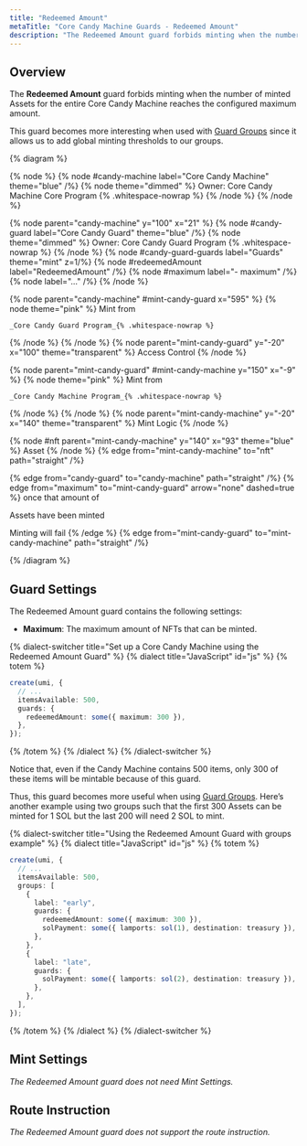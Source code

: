 ```yaml
---
title: "Redeemed Amount"
metaTitle: "Core Candy Machine Guards - Redeemed Amount"
description: "The Redeemed Amount guard forbids minting when the number of minted Assets for the entire Core Candy Machine reaches the configured maximum amount."
---
```


## Overview

The **Redeemed Amount** guard forbids minting when the number of minted Assets for the entire Core Candy Machine reaches the configured maximum amount.

This guard becomes more interesting when used with [Guard Groups](../guard-groups) since it allows us to add global minting thresholds to our groups.

{% diagram  %}

{% node %}
{% node #candy-machine label="Core Candy Machine" theme="blue" /%}
{% node theme="dimmed" %}
Owner: Core Candy Machine Core Program {% .whitespace-nowrap %}
{% /node %}
{% /node %}

{% node parent="candy-machine" y="100" x="21" %}
{% node #candy-guard label="Core Candy Guard" theme="blue" /%}
{% node theme="dimmed" %}
Owner: Core Candy Guard Program {% .whitespace-nowrap %}
{% /node %}
{% node #candy-guard-guards label="Guards" theme="mint" z=1/%}
{% node #redeemedAmount label="RedeemedAmount" /%}
{% node #maximum label="- maximum" /%}
{% node label="..." /%}
{% /node %}

{% node parent="candy-machine" #mint-candy-guard x="595" %}
  {% node theme="pink" %}
    Mint from

    _Core Candy Guard Program_{% .whitespace-nowrap %}
  {% /node %}
{% /node %}
{% node parent="mint-candy-guard" y="-20" x="100" theme="transparent" %}
  Access Control
{% /node %}

{% node parent="mint-candy-guard" #mint-candy-machine y="150" x="-9" %}
  {% node theme="pink" %}
    Mint from 
    
    _Core Candy Machine Program_{% .whitespace-nowrap %}
  {% /node %}
{% /node %}
{% node parent="mint-candy-machine" y="-20" x="140" theme="transparent" %}
  Mint Logic
{% /node %}

{% node #nft parent="mint-candy-machine" y="140" x="93" theme="blue" %}
  Asset
{% /node %}
{% edge from="mint-candy-machine" to="nft" path="straight" /%}

{% edge from="candy-guard" to="candy-machine" path="straight" /%}
{% edge from="maximum" to="mint-candy-guard" arrow="none" dashed=true %}
once that amount of

Assets have been minted

Minting will fail
{% /edge %}
{% edge from="mint-candy-guard" to="mint-candy-machine" path="straight" /%}

{% /diagram %}

## Guard Settings

The Redeemed Amount guard contains the following settings:

- **Maximum**: The maximum amount of NFTs that can be minted.

{% dialect-switcher title="Set up a Core Candy Machine using the Redeemed Amount Guard" %}
{% dialect title="JavaScript" id="js" %}
{% totem %}

```ts
create(umi, {
  // ...
  itemsAvailable: 500,
  guards: {
    redeemedAmount: some({ maximum: 300 }),
  },
});
```

{% /totem %}
{% /dialect %}
{% /dialect-switcher %}

Notice that, even if the Candy Machine contains 500 items, only 300 of these items will be mintable because of this guard.

Thus, this guard becomes more useful when using [Guard Groups](/programs/core-candy-machine/guard-groups). Here’s another example using two groups such that the first 300 Assets can be minted for 1 SOL but the last 200 will need 2 SOL to mint.

{% dialect-switcher title="Using the Redeemed Amount Guard with groups example" %}
{% dialect title="JavaScript" id="js" %}
{% totem %}

```ts
create(umi, {
  // ...
  itemsAvailable: 500,
  groups: [
    {
      label: "early",
      guards: {
        redeemedAmount: some({ maximum: 300 }),
        solPayment: some({ lamports: sol(1), destination: treasury }),
      },
    },
    {
      label: "late",
      guards: {
        solPayment: some({ lamports: sol(2), destination: treasury }),
      },
    },
  ],
});
```

{% /totem %}
{% /dialect %}
{% /dialect-switcher %}

## Mint Settings

_The Redeemed Amount guard does not need Mint Settings._

## Route Instruction

_The Redeemed Amount guard does not support the route instruction._
